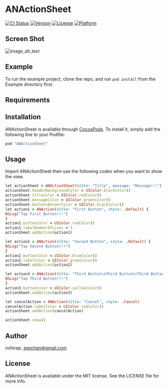 # ANActionSheet

[![CI Status](http://img.shields.io/travis/nohirap/ANActionSheet.svg?style=flat)](https://travis-ci.org/nohirap/ANActionSheet)
[![Version](https://img.shields.io/cocoapods/v/ANActionSheet.svg?style=flat)](http://cocoapods.org/pods/ANActionSheet)
[![License](https://img.shields.io/cocoapods/l/ANActionSheet.svg?style=flat)](http://cocoapods.org/pods/ANActionSheet)
[![Platform](https://img.shields.io/cocoapods/p/ANActionSheet.svg?style=flat)](http://cocoapods.org/pods/ANActionSheet)

## Screen Shot

![image_alt_text](https://www.dropbox.com/s/9280n24lb3yrp73/ANActionSheetScreenShot.png?raw=true)

## Example

To run the example project, clone the repo, and run `pod install` from the Example directory first.

## Requirements

## Installation

ANActionSheet is available through [CocoaPods](http://cocoapods.org). To install
it, simply add the following line to your Podfile:

```ruby
pod "ANActionSheet"
```

## Usage

Import ANActionSheet then use the following codes when you want to show the view.

```ruby
let actionSheet = ANActionSheet(title: "Title", message: "Message!!!")
actionSheet.headerBackgroundColor = UIColor.blackColor()
actionSheet.titleColor = UIColor.redColor()
actionSheet.messageColor = UIColor.greenColor()
actionSheet.buttonsBorderColor = UIColor.blackColor()
let action1 = ANAction(title: "First Button", style: .Default) {
NSLog("Tap First Button!!!")
}
action1.buttonColor = UIColor.redColor()
action1.labelNumberOfLines = 3
actionSheet.addAction(action1)

let action2 = ANAction(title: "Second Button", style: .Default) {
NSLog("Tap Second Button!!!")
}
action2.buttonColor = UIColor.blueColor()
action2.labelColor = UIColor.greenColor()
actionSheet.addAction(action2)

let action3 = ANAction(title: "Third Button\nThird Button\nThird Button\nThird Button\nThird Button\nThird Button", style: .Default) {
NSLog("Tap Third Button!!!")
}
action3.buttonColor = UIColor.yellowColor()
actionSheet.addAction(action3)

let cancelAction = ANAction(title: "Cancel", style: .Cancel)
cancelAction.labelColor = UIColor.redColor()
actionSheet.addAction(cancelAction)

actionSheet.show()
```

## Author

nohirap, zepchan@gmail.com

## License

ANActionSheet is available under the MIT license. See the LICENSE file for more info.
